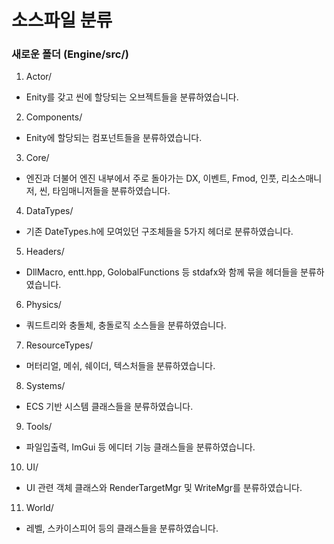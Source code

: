 # 소스파일 분류
### 새로운 폴더 (Engine/src/)
1. Actor/
- Enity를 갖고 씬에 할당되는 오브젝트들을 분류하였습니다.

2. Components/
- Enity에 할당되는 컴포넌트들을 분류하였습니다.
3. Core/ 
- 엔진과 더불어 엔진 내부에서 주로 돌아가는 DX, 이벤트, Fmod, 인풋, 리소스매니저, 씬, 타임매니저들을 분류하였습니다.
4. DataTypes/
- 기존 DateTypes.h에 모여있던 구조체들을 5가지 헤더로 분류하였습니다.
5. Headers/
- DllMacro, entt.hpp, GolobalFunctions 등 stdafx와 함께 묶을 헤더들을 분류하였습니다.
6. Physics/
- 쿼드트리와 충돌체, 충돌로직 소스들을 분류하였습니다.
7. ResourceTypes/
- 머터리얼, 메쉬, 쉐이더, 텍스처들을 분류하였습니다.
8. Systems/
- ECS 기반 시스템 클래스들을 분류하였습니다.
9. Tools/
-  파일입출력, ImGui 등 에디터 기능 클래스들을 분류하였습니다.
10. UI/
- UI 관련 객체 클래스와 RenderTargetMgr 및 WriteMgr를 분류하였습니다.
11. World/
- 레벨, 스카이스피어 등의 클래스들을 분류하였습니다.
